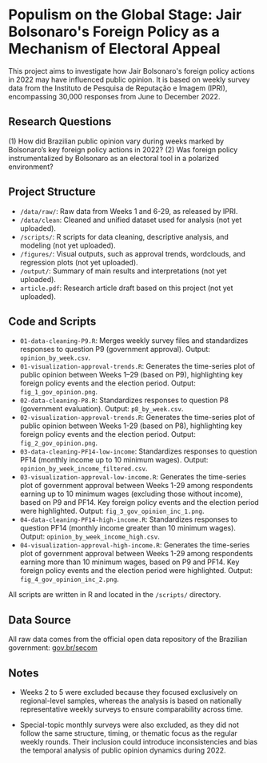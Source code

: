 # Populism on the Global Stage: Jair Bolsonaro's Foreign Policy as a Mechanism of Electoral Appeal

This project aims to investigate how Jair Bolsonaro's foreign policy actions in 2022 may have influenced public opinion. It is based on weekly survey data from the Instituto de Pesquisa de Reputação e Imagem (IPRI), encompassing 30,000 responses from June to December 2022.

## Research Questions

(1) How did Brazilian public opinion vary during weeks marked by Bolsonaro’s key foreign policy actions in 2022?
(2) Was foreign policy instrumentalized by Bolsonaro as an electoral tool in a polarized environment?

## Project Structure

- `/data/raw/`: Raw data from Weeks 1 and 6-29, as released by IPRI.
- `/data/clean`: Cleaned and unified dataset used for analysis (not yet uploaded).
- `/scripts/`: R scripts for data cleaning, descriptive analysis, and modeling (not yet uploaded).
- `/figures/`: Visual outputs, such as approval trends, wordclouds, and regression plots (not yet uploaded).
- `/output/`: Summary of main results and interpretations (not yet uploaded).
- `article.pdf`: Research article draft based on this project (not yet uploaded).

## Code and Scripts

- `01-data-cleaning-P9.R`: Merges weekly survey files and standardizes responses to question P9 (government approval). Output: `opinion_by_week.csv`.
- `01-visualization-approval-trends.R`: Generates the time-series plot of public opinion between Weeks 1–29 (based on P9), highlighting key foreign policy events and the election period. Output: `fig_1_gov_opinion.png`.
- `02-data-cleaning-P8.R`: Standardizes responses to question P8 (government evaluation). Output: `p8_by_week.csv`.
- `02-visualization-approval-trends.R`: Generates the time-series plot of public opinion between Weeks 1-29 (based on P8), highlighting key foreign policy events and the election period. Output: `fig_2_gov_opinion.png`.
- `03-data-cleaning-PF14-low-income`: Standardizes responses to question PF14 (monthly income up to 10 minimum wages). Output: `opinion_by_week_income_filtered.csv`.
- `03-visualization-approval-low-income.R`: Generates the time-series plot of government approval between Weeks 1-29 among respondents earning up to 10 minimum wages (excluding those without income), based on P9 and PF14. Key foreign policy events and the election period were highlighted. Output: `fig_3_gov_opinion_inc_1.png`.
- `04-data-cleaning-PF14-high-income.R`: Standardizes responses to question PF14 (monthly income greater than 10 minimum wages). Output: `opinion_by_week_income_high.csv`.
- `04-visualization-approval-high-income.R`: Generates the time-series plot of government approval between Weeks 1-29 among respondents earning more than 10 minimum wages, based on P9 and PF14. Key foreign policy events and the election period were highlighted. Output: `fig_4_gov_opinion_inc_2.png`.

All scripts are written in R and located in the `/scripts/` directory.

## Data Source

All raw data comes from the official open data repository of the Brazilian government:
[gov.br/secom](https://www.gov.br/secom/pt-br/composicao/orgaos-especificos-singulares/secretaria-de-publicidade-e-patrocinio/departamentos/departamento-de-pesquisa/dados-abertos-de-pesquisas-de-opiniao)

## Notes

- Weeks 2 to 5 were excluded because they focused exclusively on regional-level samples, whereas the analysis is based on nationally representative weekly surveys to ensure comparability across time.

- Special-topic monthly surveys were also excluded, as they did not follow the same structure, timing, or thematic focus as the regular weekly rounds. Their inclusion could introduce inconsistencies and bias the temporal analysis of public opinion dynamics during 2022.